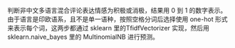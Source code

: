 判断非中文多语言混合评论表达情感为积极或消极，结果用 0 到 1 的数字表示。由于语言是印欧语系，且不是单一语种，按照空格分词后选择使用 one-hot 形式来表示每个词，这两步都通过 sklearn 里的TfidfVectorizer 实现，然后用 sklearn.naive_bayes 里的 MultinomialNB 进行预测。
